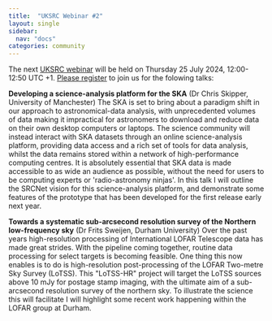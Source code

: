 ```yaml
---
title:  "UKSRC Webinar #2"
layout: single
sidebar:
  nav: "docs"
categories: community
---
```


The next [UKSRC webinar](https://www.uksrc.org/webinar-series/) will be held on Thursday 25 July 2024, 12:00-12:50 UTC +1. [Please register](https://ucl.zoom.us/webinar/register/WN_vIEHTvaWTLyMgl25njSgaA#/registration) to join us for the folowing talks:

**Developing a science-analysis platform for the SKA** (Dr Chris Skipper, University of Manchester)
The SKA is set to bring about a paradigm shift in our approach to astronomical-data analysis, with unprecedented volumes of data making it impractical for astronomers to download and reduce data on their own desktop computers or laptops. The science community will instead interact with SKA datasets through an online science-analysis platform, providing data access and a rich set of tools for data analysis, whilst the data remains stored within a network of high-performance computing centres. It is absolutely essential that SKA data is made accessible to as wide an audience as possible, without the need for users to be computing experts or 'radio-astronomy ninjas'. In this talk I will outline the SRCNet vision for this science-analysis platform, and demonstrate some features of the prototype that has been developed for the first release early next year.

**Towards a systematic sub-arcsecond resolution survey of the Northern low-frequency sky** (Dr Frits Sweijen, Durham University)
Over the past years high-resolution processing of International LOFAR Telescope data has made great strides. With the pipeline coming together, routine data processing for select targets is becoming feasible. One thing this now enables is to do is high-resolution post-processing of the LOFAR Two-metre Sky Survey (LoTSS). This "LoTSS-HR" project will target the LoTSS sources above 10 mJy for postage stamp imaging, with the ultimate aim of a sub-arcsecond resolution survey of the northern sky. To illustrate the science this will facilitate I will highlight some recent work happening within the LOFAR group at Durham.

